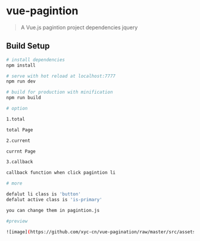 # vue-pagintion

> A Vue.js pagintion project dependencies jquery

## Build Setup

``` bash
# install dependencies
npm install

# serve with hot reload at localhost:7777
npm run dev

# build for production with minification
npm run build

# option

1.total

total Page

2.current 

currnt Page

3.callback

callback function when click pagintion li 

# more

defalut li class is 'button'
defalut active class is 'is-primary'

you can change them in pagintion.js

#preview

![image](https://github.com/xyc-cn/vue-pagination/raw/master/src/assets/preview.png)
